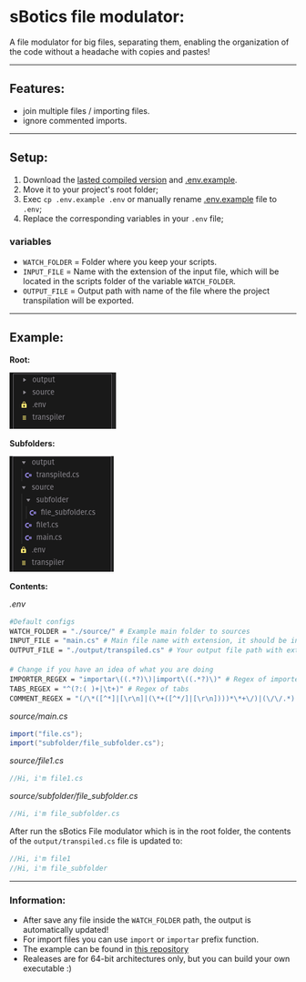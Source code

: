 # sBotics file modulator:

A file modulator for big files, separating them, enabling the organization of the code without a headache with copies and pastes!

---

## Features:
- join multiple files / importing files.
- ignore commented imports.
---

## Setup:
1. Download the [lasted compiled version](https://github.com/ViniciosLugli/sBotics-file-modulator/releases) and [.env.example](./.env.example).
2. Move it to your project's root folder;
4. Exec `cp .env.example .env` or manually rename [.env.example](./.env.example) file to `.env`;
5. Replace the corresponding variables in your `.env` file;

### variables
- `WATCH_FOLDER` = Folder where you keep your scripts.
- `INPUT_FILE` = Name with the extension of the input file, which will be located in the scripts folder of the variable `WATCH_FOLDER`.
- `OUTPUT_FILE` = Output path with name of the file where the project transpilation will be exported.
---
## Example:
**Root:**

![example folder](./res/example_folder.png)

**Subfolders:**

![example subfolders](./res/example_subfolders.png)

**Contents:**

_.env_
```bash
#Default configs
WATCH_FOLDER = "./source/" # Example main folder to sources
INPUT_FILE = "main.cs" # Main file name with extension, it should be in your watch folder.
OUTPUT_FILE = "./output/transpiled.cs" # Your output file path with extension

# Change if you have an idea of ​​what you are doing
IMPORTER_REGEX = "importar\((.*?)\)|import\((.*?)\)" # Regex of importer
TABS_REGEX = "^(?:( )+|\t+)" # Regex of tabs
COMMENT_REGEX = "(/\*([^*]|[\r\n]|(\*+([^*/]|[\r\n])))*\*+\/)|(\/\/.*)|(#.*)" #regex of comments
```
_source/main.cs_
```cs
import("file.cs");
import("subfolder/file_subfolder.cs");
```

_source/file1.cs_
```cs
//Hi, i'm file1.cs
```

_source/subfolder/file_subfolder.cs_
```cs
//Hi, i'm file_subfolder.cs
```

After run the sBotics File modulator which is in the root folder, the contents of the `output/transpiled.cs` file is updated to:
```cs
//Hi, i'm file1
//Hi, i'm file_subfolder
```
---
### Information:
- After save any file inside the `WATCH_FOLDER` path, the output is automatically updated!
- For import files you can use `import` or `importar` prefix function.
- The example can be found in [this repository](./example)
- Realeases are for 64-bit architectures only, but you can build your own executable :)
